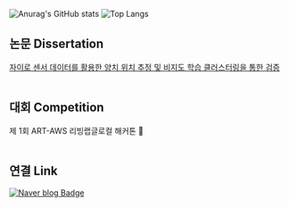 ![Anurag's GitHub stats](https://github-readme-stats.vercel.app/api?username=doyoon530&hide=contribs,prs&show_icons=true&theme=graywhite) ![Top Langs](https://github-readme-stats.vercel.app/api/top-langs/?username=doyoon530&layout=compact) <br>

## 논문 Dissertation<br>
[자이로 센서 데이터를 활용한 양치 위치 추정 및 비지도 학습 클러스터링을 통한 검증](https://www.dbpia.co.kr/journal/articleDetail?nodeId=NODE11646290)<br><br>

## 대회 Competition<br>
제 1회 ART-AWS 리빙랩글로컬 해커톤 🥈<br><br>

## 연결 Link<br>
[![Naver blog Badge](https://img.shields.io/badge/-Naver%20blog-brightgreen?style=flat-square&logo=Naver&logoColor=white&link=https://blog.naver.com/kimdu001)](https://blog.naver.com/kimdu001)
